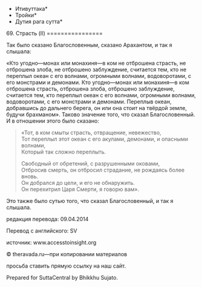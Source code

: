 * Итивуттака*
* Тройки*
* Дутия рага сутта*

69\. Страсть \(II\)
\=\=\=\=\=\=\=\=\=\=\=\=\=\=\=\=

Так было сказано Благословенным, сказано Арахантом, и так я слышала:

«Кто угодно—монах или монахиня—в ком не отброшена страсть, не отброшена злоба, не отброшено заблуждение, считается тем, кто не переплыл океан с его волнами, огромными волнами, водоворотами, с его монстрами и демонами\. Кто угодно—монах или монахиня—в ком отброшена страсть, отброшена злоба, отброшено заблуждение, считается тем, кто переплыл океан с его волнами, огромными волнами, водоворотами, с его монстрами и демонами\. Переплыв океан, добравшись до дальнего берега, он или она стоит на твёрдой земле, будучи брахманом»\. Таково значение того, что сказал Благословенный\. И в отношении этого было сказано:

> «Тот, в ком смыты страсть, отвращение, невежество,  
> Тот переплыл этот океан с его акулами, демонами, и опасными волнами,  
> Который так сложно переплыть\.
>
> Свободный от обретений, с разрушенными оковами,  
> Отбросив смерть, он отбросил страдание, не рождаясь более вновь\.  
> Он добрался до цели, и его не обнаружить\.  
> Он перехитрил Царя Смерти, я говорю вам»\.

Это также было сутью того, что сказал Благословенный, и так я слышала\.

редакция перевода: 09\.04\.2014

Перевод с английского: SV

источник: www\.accesstoinsight\.org

© theravada\.ru—при копировании материалов

просьба ставить прямую ссылку на наш сайт\.

Prepared for SuttaCentral by Bhikkhu Sujato\.